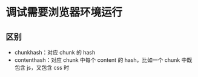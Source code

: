 # 调试需要浏览器环境运行

## 区别

- chunkhash：对应 chunk 的 hash
- contenthash：对应 chunk 中每个 content 的 hash，比如一个 chunk 中既包含 js，又包含 css 时
